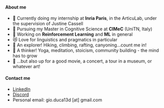 #### About me
- 👅 Currently doing my internship at **Inria Paris**, in the ArticuLab, under the supervision of Justine Cassell
- 🔭 Pursuing my Master in Cognitive Science at **CIMeC** (UniTN, Italy)
- 🤖 Working on **Reinforcement Learning** and **ML** in general
- 😻 Love for linguistics and pragmatics in particular
- 🗻 An explorer! Hiking, climbing, rafting, canyoning...count me in!
- 🍵 A thinker! Yoga, meditation, stoicism, community building - the mind has to grow
- 🎨 ...but also up for a good movie, a concert, a tour in a museum, or whatever art!

#### Contact me
- [LinkedIn](https://www.linkedin.com/in/giovanniduca13/)
- [Discord](https://discordapp.com/users/r3lativo#4280)
- Personal email: gio.duca13d \[at\] gmail.com
